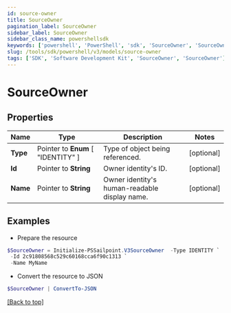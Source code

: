 ```yaml
---
id: source-owner
title: SourceOwner
pagination_label: SourceOwner
sidebar_label: SourceOwner
sidebar_class_name: powershellsdk
keywords: ['powershell', 'PowerShell', 'sdk', 'SourceOwner', 'SourceOwner'] 
slug: /tools/sdk/powershell/v3/models/source-owner
tags: ['SDK', 'Software Development Kit', 'SourceOwner', 'SourceOwner']
---
```



# SourceOwner

## Properties

Name | Type | Description | Notes
------------ | ------------- | ------------- | -------------
**Type** |  Pointer to  **Enum** [  "IDENTITY" ] | Type of object being referenced. | [optional] 
**Id** |  Pointer to **String** | Owner identity's ID. | [optional] 
**Name** |  Pointer to **String** | Owner identity's human-readable display name. | [optional] 

## Examples

- Prepare the resource
```powershell
$SourceOwner = Initialize-PSSailpoint.V3SourceOwner  -Type IDENTITY `
 -Id 2c91808568c529c60168cca6f90c1313 `
 -Name MyName
```

- Convert the resource to JSON
```powershell
$SourceOwner | ConvertTo-JSON
```


[[Back to top]](#) 

